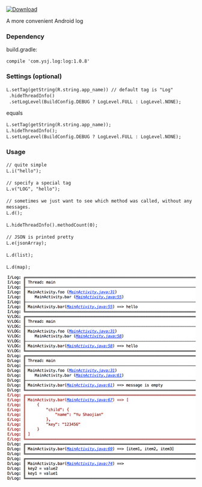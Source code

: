 [ ![Download](https://api.bintray.com/packages/yushaojian13/maven/Log/images/download.svg) ](https://bintray.com/yushaojian13/maven/Log/_latestVersion)

A more convenient Android log

### Dependency
build.gradle:

```
compile 'com.ysj.log:log:1.0.8'
```


### Settings (optional)
```
L.setTag(getString(R.string.app_name)) // default tag is "Log"
 .hideThreadInfo()
 .setLogLevel(BuildConfig.DEBUG ? LogLevel.FULL : LogLevel.NONE);
```
equals

```
L.setTag(getString(R.string.app_name));
L.hideThreadInfo();
L.setLogLevel(BuildConfig.DEBUG ? LogLevel.FULL : LogLevel.NONE);
```

### Usage

```
// quite simple
L.i("hello");

// specify a special tag
L.v("LOG", "hello");

// sometimes we just want to see which method was called, without any messages.
L.d();

L.hideThreadInfo().methodCount(0);

// JSON is printed pretty
L.e(jsonArray);

L.d(list);

L.d(map);
```

<img src='https://github.com/yushaojian13/Log/blob/master/screenshots/Log.png'/>
